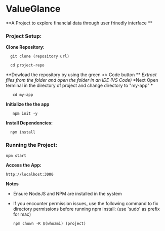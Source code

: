 # ValueGlance
**A Project to explore financial data through user frinedly interface **

### Project Setup:

   **Clone Repository:**
   
      git clone (repository url)
      
      cd project-repo

   **Dowload the repository by using the green <> Code button **
   *Extract files from the folder and open the folder in an IDE (VS Code)*
   *Next Open terminal in the directory of project and change directory to "my-app" *

       cd my-app

   **Initialize the the app**

       npm init -y
      
   **Install Dependencies:**
   
      npm install
### Running the Project:

   ```
   npm start
   ```
   
**Access the App:**

   ```
   http://localhost:3000
   ```

**Notes**
- Ensure NodeJS and NPM are installed in the system
- If you encounter permission issues, use the following command to fix directory permissions before running npm install: (use 'sudo' as prefix for mac)

   ```
  npm chown -R $(whoami) (project)
   ```

